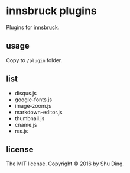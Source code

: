 # innsbruck plugins

Plugins for [innsbruck](https://github.com/quietshu/innsbruck).

## usage

Copy to `/plugin` folder.

## list

- disqus.js
- google-fonts.js
- image-zoom.js
- markdown-editor.js
- thumbnail.js
- cname.js
- rss.js

## license

The MIT license. Copyright © 2016 by Shu Ding.
